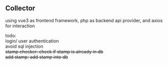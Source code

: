 ## Collector ##

using vue3 as frontend framework, php as backend api provider, and axios for interaction  

todo:  
login/ user authentication  
avoid sql injection  
~~stamp checker: check if stamp is already in db~~  
~~add stamp: add stamp into db~~  
